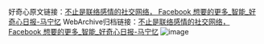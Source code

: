 好奇心原文链接：[不止是联络感情的社交网络， Facebook 想要的更多_智能_好奇心日报-马宁忆](https://www.qdaily.com/articles/85.html)
WebArchive归档链接：[不止是联络感情的社交网络， Facebook 想要的更多_智能_好奇心日报-马宁忆](http://web.archive.org/web/20190623145125/https://www.qdaily.com/articles/85.html)
![image](http://ww3.sinaimg.cn/large/007d5XDply1g3v3xvfyhej30u02u64qp)
